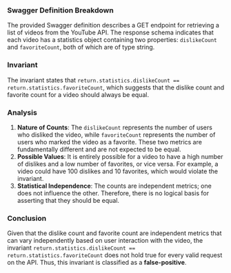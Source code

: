 ### Swagger Definition Breakdown
The provided Swagger definition describes a GET endpoint for retrieving a list of videos from the YouTube API. The response schema indicates that each video has a statistics object containing two properties: `dislikeCount` and `favoriteCount`, both of which are of type string. 

### Invariant
The invariant states that `return.statistics.dislikeCount == return.statistics.favoriteCount`, which suggests that the dislike count and favorite count for a video should always be equal. 

### Analysis
1. **Nature of Counts**: The `dislikeCount` represents the number of users who disliked the video, while `favoriteCount` represents the number of users who marked the video as a favorite. These two metrics are fundamentally different and are not expected to be equal. 
2. **Possible Values**: It is entirely possible for a video to have a high number of dislikes and a low number of favorites, or vice versa. For example, a video could have 100 dislikes and 10 favorites, which would violate the invariant. 
3. **Statistical Independence**: The counts are independent metrics; one does not influence the other. Therefore, there is no logical basis for asserting that they should be equal. 

### Conclusion
Given that the dislike count and favorite count are independent metrics that can vary independently based on user interaction with the video, the invariant `return.statistics.dislikeCount == return.statistics.favoriteCount` does not hold true for every valid request on the API. Thus, this invariant is classified as a **false-positive**.
